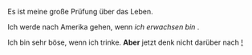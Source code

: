 Es ist meine große Prüfung über das Leben.

Ich werde nach Amerika gehen, wenn *ich erwachsen bin* .

Ich bin sehr böse, wenn ich trinke. **Aber** jetzt denk nicht darüber nach [!](https://www.kinopoisk.ru/film/ono-2-2019-686898/)
